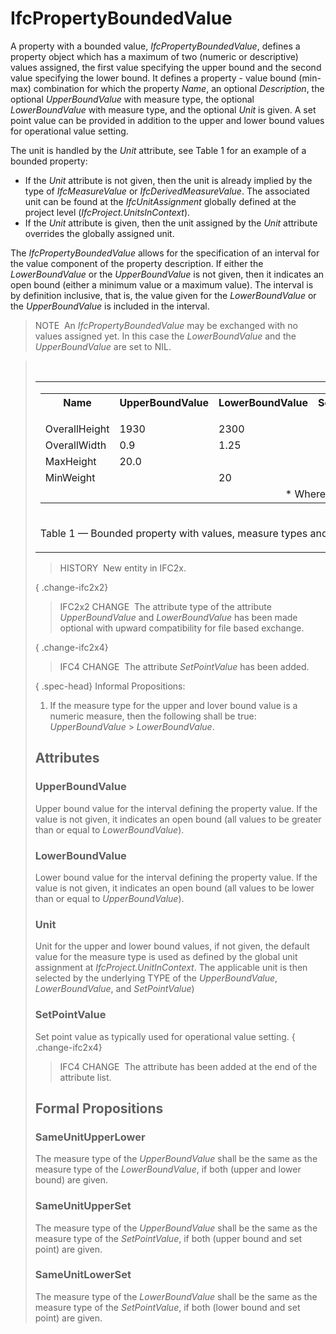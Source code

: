 # IfcPropertyBoundedValue

A property with a bounded value, _IfcPropertyBoundedValue_, defines a property object which has a maximum of two (numeric or descriptive) values assigned, the first value specifying the upper bound and the second value specifying the lower bound. It defines a property - value bound (min-max) combination for which the property _Name_, an optional _Description_, the optional _UpperBoundValue_ with measure type, the optional _LowerBoundValue_ with measure type, and the optional _Unit_ is given. A set point value can be provided in addition to the upper and lower bound values for operational value setting.

The unit is handled by the _Unit_ attribute, see Table 1 for an example of a bounded property:

* If the _Unit_ attribute is not given, then the unit is already implied by the type of _IfcMeasureValue_ or _IfcDerivedMeasureValue_. The associated unit can be found at the _IfcUnitAssignment_ globally defined at the project level (_IfcProject.UnitsInContext_). 
* If the _Unit_ attribute is given, then the unit assigned by the _Unit_ attribute overrides the globally assigned unit. 

The _IfcPropertyBoundedValue_ allows for the specification of an interval for the value component of the property description. If either the _LowerBoundValue_ or the _UpperBoundValue_ is not given, then it indicates an open bound (either a minimum value or a maximum value). The interval is by definition inclusive, that is, the value given for the _LowerBoundValue_ or the _UpperBoundValue_ is included in the interval.

> NOTE&nbsp; An _IfcPropertyBoundedValue_ may be exchanged with no values assigned yet. In this case the _LowerBoundValue_ and the _UpperBoundValue_ are set to NIL.

> &nbsp;
> 
> <table>
 <tr>
  <td>
   <table class="gridtable">
    <tr valign="top">
     <th width="15%">Name</th>
     <th width="15%">UpperBoundValue</th>
     <th width="15%">LowerBoundValue</th>
     <th width="15%">SetPointValue</th>
     <th width="45%">Type<br> <span style="font-size:smaller">(through <em>IfcValue</em>)</span></th>
     <th width="10%">Unit<br></th>
    </tr>
    <tr valign="top">
     <td>OverallHeight</td>
     <td>1930</td>
     <td>2300</td>
     <td><nil></td>
     <td><em>IfcPositiveLengthMeasure</em></td>
     <td>-</td>
    </tr>
    <tr valign="top">
     <td>OverallWidth</td>
     <td>0.9</td>
     <td>1.25</td>
     <td><nil></td>
     <td><em>IfcPositiveLengthMeasure</em></td>
     <td>m</td>
    </tr>
    <tr valign="top">
     <td>MaxHeight</td>
     <td>20.0</td>
     <td><nil></td>
     <td><nil></td>
     <td><em>IfcPositiveLengthMeasure</em></td>
     <td>-</td>
    </tr>
    <tr valign="top">
     <td>MinWeight</td>
     <td><nil></td>
     <td>20</td>
     <td><nil></td>
     <td><em>IfcMassMeasure</em></td>
     <td>kg</td>
    </tr>
    <tr>
     <td colspan="6" align="right">* Where rules ensures same measure type for all values</td>
    </tr>
   </table>
  </td>
 </tr>
 <tr>
  <td><p class="table">Table 1 &mdash; Bounded property with values, measure types and units</p></td>
 </tr>
</table>

> HISTORY&nbsp; New entity in IFC2x.

{ .change-ifc2x2}
> IFC2x2 CHANGE&nbsp; The attribute type of the attribute _UpperBoundValue_ and _LowerBoundValue_ has been made optional with upward compatibility for file based exchange.

{ .change-ifc2x4}
> IFC4 CHANGE&nbsp; The attribute _SetPointValue_ has been added.

{ .spec-head}
Informal Propositions:

1. If the measure type for the upper and lover bound value is a numeric measure, then the following shall be true: _UpperBoundValue_ > _LowerBoundValue_.

## Attributes

### UpperBoundValue
Upper bound value for the interval defining the property value. If the value is not given, it indicates an open bound (all values to be greater than or equal to _LowerBoundValue_).

### LowerBoundValue
Lower bound value for the interval defining the property value. If the value is not given, it indicates an open bound (all values to be lower than or equal to _UpperBoundValue_).

### Unit
Unit for the upper and lower bound values, if not given, the default value for the measure type is used as defined by the global unit assignment at _IfcProject.UnitInContext_. The applicable unit is then selected by the underlying TYPE of the _UpperBoundValue_, _LowerBoundValue_, and _SetPointValue_)

### SetPointValue
Set point value as typically used for operational value setting.
{ .change-ifc2x4}
> IFC4 CHANGE&nbsp; The attribute has been added at the end of the attribute list.

## Formal Propositions

### SameUnitUpperLower
The measure type of the _UpperBoundValue_ shall be the same as the measure type of the _LowerBoundValue_, if both (upper and lower bound) are given.

### SameUnitUpperSet
The measure type of the _UpperBoundValue_ shall be the same as the measure type of the _SetPointValue_, if both (upper bound and set point) are given.

### SameUnitLowerSet
The measure type of the _LowerBoundValue_ shall be the same as the measure type of the _SetPointValue_, if both (lower bound and set point) are given.
